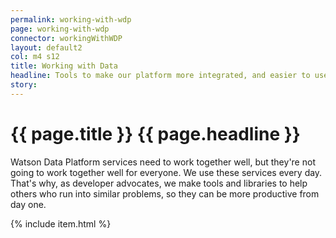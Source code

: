 ```yaml
---
permalink: working-with-wdp
page: working-with-wdp
connector: workingWithWDP
layout: default2
col: m4 s12
title: Working with Data
headline: Tools to make our platform more integrated, and easier to use.
story: 
---
```


# <span>{{ page.title }}</span> {{ page.headline }}

Watson Data Platform services need to work together well, but they're not going to work together well for everyone. We use these services every day. That's why, as developer advocates, we make tools and libraries to help others who run into similar problems, so they can be more productive from day one.

{% include item.html %}



